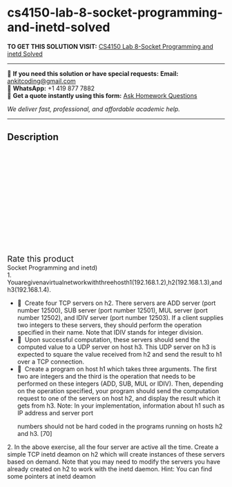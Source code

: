 # cs4150-lab-8-socket-programming-and-inetd-solved
**TO GET THIS SOLUTION VISIT:** [CS4150 Lab 8-Socket Programming and inetd Solved](https://www.ankitcodinghub.com/product/cs4150-lab-8-socket-programming-and-inetd-solved/)


---

📩 **If you need this solution or have special requests:** **Email:** ankitcoding@gmail.com  
📱 **WhatsApp:** +1 419 877 7882  
📄 **Get a quote instantly using this form:** [Ask Homework Questions](https://www.ankitcodinghub.com/services/ask-homework-questions/)

*We deliver fast, professional, and affordable academic help.*

---

<h2>Description</h2>



<div class="kk-star-ratings kksr-auto kksr-align-center kksr-valign-top" data-payload="{&quot;align&quot;:&quot;center&quot;,&quot;id&quot;:&quot;94564&quot;,&quot;slug&quot;:&quot;default&quot;,&quot;valign&quot;:&quot;top&quot;,&quot;ignore&quot;:&quot;&quot;,&quot;reference&quot;:&quot;auto&quot;,&quot;class&quot;:&quot;&quot;,&quot;count&quot;:&quot;0&quot;,&quot;legendonly&quot;:&quot;&quot;,&quot;readonly&quot;:&quot;&quot;,&quot;score&quot;:&quot;0&quot;,&quot;starsonly&quot;:&quot;&quot;,&quot;best&quot;:&quot;5&quot;,&quot;gap&quot;:&quot;4&quot;,&quot;greet&quot;:&quot;Rate this product&quot;,&quot;legend&quot;:&quot;0\/5 - (0 votes)&quot;,&quot;size&quot;:&quot;24&quot;,&quot;title&quot;:&quot;CS4150 Lab 8-Socket Programming and inetd Solved&quot;,&quot;width&quot;:&quot;0&quot;,&quot;_legend&quot;:&quot;{score}\/{best} - ({count} {votes})&quot;,&quot;font_factor&quot;:&quot;1.25&quot;}">

<div class="kksr-stars">

<div class="kksr-stars-inactive">
            <div class="kksr-star" data-star="1" style="padding-right: 4px">


<div class="kksr-icon" style="width: 24px; height: 24px;"></div>
        </div>
            <div class="kksr-star" data-star="2" style="padding-right: 4px">


<div class="kksr-icon" style="width: 24px; height: 24px;"></div>
        </div>
            <div class="kksr-star" data-star="3" style="padding-right: 4px">


<div class="kksr-icon" style="width: 24px; height: 24px;"></div>
        </div>
            <div class="kksr-star" data-star="4" style="padding-right: 4px">


<div class="kksr-icon" style="width: 24px; height: 24px;"></div>
        </div>
            <div class="kksr-star" data-star="5" style="padding-right: 4px">


<div class="kksr-icon" style="width: 24px; height: 24px;"></div>
        </div>
    </div>

<div class="kksr-stars-active" style="width: 0px;">
            <div class="kksr-star" style="padding-right: 4px">


<div class="kksr-icon" style="width: 24px; height: 24px;"></div>
        </div>
            <div class="kksr-star" style="padding-right: 4px">


<div class="kksr-icon" style="width: 24px; height: 24px;"></div>
        </div>
            <div class="kksr-star" style="padding-right: 4px">


<div class="kksr-icon" style="width: 24px; height: 24px;"></div>
        </div>
            <div class="kksr-star" style="padding-right: 4px">


<div class="kksr-icon" style="width: 24px; height: 24px;"></div>
        </div>
            <div class="kksr-star" style="padding-right: 4px">


<div class="kksr-icon" style="width: 24px; height: 24px;"></div>
        </div>
    </div>
</div>


<div class="kksr-legend" style="font-size: 19.2px;">
            <span class="kksr-muted">Rate this product</span>
    </div>
    </div>
<div class="page" title="Page 1">
<div class="layoutArea">
<div class="column">
Socket Programming and inetd)

</div>
</div>
<div class="layoutArea">
<div class="column">
1. Youaregivenavirtualnetworkwiththreehosth1(192.168.1.2),h2(192.168.1.3),andh3(192.168.1.4).

<ul>
<li>􏰂 &nbsp;Create four TCP servers on h2. There servers are ADD server (port number 12500), SUB server (port number 12501), MUL server (port number 12502), and IDIV server (port number 12503). If a client supplies two integers to these servers, they should perform the operation specified in their name. Note that IDIV stands for integer division.</li>
<li>􏰂 &nbsp;Upon successful computation, these servers should send the computed value to a UDP server on host h3. This UDP server on h3 is expected to square the value received from h2 and send the result to h1 over a TCP connection.</li>
<li>􏰂 &nbsp;Create a program on host h1 which takes three arguments. The first two are integers and the third is the operation that needs to be performed on these integers (ADD, SUB, MUL or IDIV). Then, depending on the operation specified, your program should send the computation request to one of the servers on host h2, and display the result which it gets from h3.
Note: In your implementation, information about h1 such as IP address and server port

numbers should not be hard coded in the programs running on hosts h2 and h3. [70]
</li>
</ul>
</div>
</div>
<div class="layoutArea">
<div class="column">
2. In the above exercise, all the four server are active all the time. Create a simple TCP inetd deamon on h2 which will create instances of these servers based on demand. Note that you may need to modify the servers you have already created on h2 to work with the inetd daemon. Hint: You can find some pointers at inetd deamon

</div>
</div>
</div>
